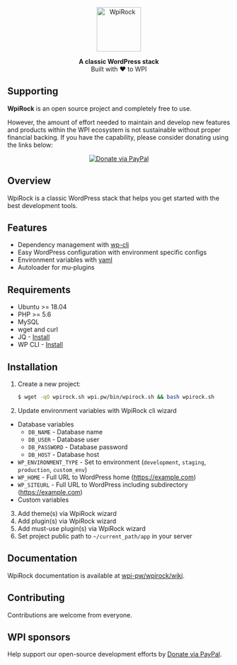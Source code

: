 <p align="center">
  <a href="https://wpi.pw/wpirock/">
    <img alt="WpiRock" src="/logo-wpi.svg" height="100">
  </a>
</p>

<p align="center">
  <strong>A classic WordPress stack</strong>
  <br />
  Built with ❤ to WPI️
</p>

## Supporting

**WpiRock** is an open source project and completely free to use.

However, the amount of effort needed to maintain and develop new features and products within the WPI ecosystem is not sustainable without proper financial backing. If you have the capability, please consider donating using the links below:

<div align="center">

[![Donate via PayPal](https://img.shields.io/badge/donate-paypal-blue.svg?style=flat-square&logo=paypal)](https://www.paypal.me/cdkdev)

</div>

## Overview

WpiRock is a classic WordPress stack that helps you get started with the best development tools.

## Features

- Dependency management with [wp-cli](https://wp-cli.org)
- Easy WordPress configuration with environment specific configs
- Environment variables with [yaml](https://en.wikipedia.org/wiki/YAML)
- Autoloader for mu-plugins

## Requirements

- Ubuntu >= 18.04
- PHP >= 5.6
- MySQL
- wget and curl
- JQ - [Install](https://stedolan.github.io/jq/download/)
- WP CLI - [Install](https://make.wordpress.org/cli/handbook/guides/installing/)

## Installation

1. Create a new project:
   ```sh
   $ wget -qO wpirock.sh wpi.pw/bin/wpirock.sh && bash wpirock.sh
   ```
2. Update environment variables with WpiRock cli wizard
- Database variables
  - `DB_NAME` - Database name
  - `DB_USER` - Database user
  - `DB_PASSWORD` - Database password
  - `DB_HOST` - Database host
- `WP_ENVIRONMENT_TYPE` - Set to environment (`development`, `staging`, `production`, `custom_env`)
- `WP_HOME` - Full URL to WordPress home (https://example.com)
- `WP_SITEURL` - Full URL to WordPress including subdirectory (https://example.com)
- Custom variables
3. Add theme(s) via WpiRock wizard
4. Add plugin(s) via WpiRock wizard
5. Add must-use plugin(s) via WpiRock wizard
6. Set project public path to `~/current_path/app` in your server

## Documentation

WpiRock documentation is available at [wpi-pw/wpirock/wiki](https://github.com/wpi-pw/wpirock/wiki).

## Contributing

Contributions are welcome from everyone.

## WPI sponsors

Help support our open-source development efforts by [Donate via PayPal](https://www.paypal.me/cdkdev).
